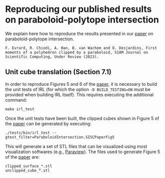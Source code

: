 # Reproducing our published results on paraboloid-polytope intersection

We explain here how to reproduce the results presented in our [paper]() on paraboloid-polytope intersection.

    F. Evrard, R. Chiodi, A. Han, B. van Wachem and O. Desjardins, First moments of a polyhedron clipped by a paraboloid, SIAM Journal on Scientific Computing, Under Review (2023).

## Unit cube translation (Section 7.1)

In order to reproduce Figures 5 and 6 of the [paper](), it is necessary to build the unit tests of IRL (for which the option `-D BUILD_TESTING=ON` must be provided when building IRL itself). This requires executing the additional command:

```
make irl_test
```

Once the unit tests have been built, the clipped cubes shown in Figure 5 of the [paper]() can be generated by executing:

```
./tests/bin/irl_test --gtest_filter=ParaboloidIntersection.SISCPaperFig5
```

This will generate a set of STL files that can be visualized using most visualization softwares (e.g., [Paraview](https://www.paraview.org/)). The files used to generate Figure 5 of  the [paper]() are:
```
clipped_surface_*.stl
unclipped_cube_*.stl
```